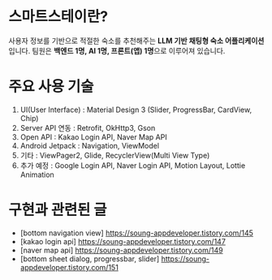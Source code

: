 # 스마트스테이란? 

사용자 정보를 기반으로 적절한 숙소를 추천해주는 **LLM 기반 채팅형 숙소 어플리케이션**입니다. 팀원은 **백엔드 1명, AI 1명, 프론트(앱) 1명**으로 이루어져 있습니다. 

# 주요 사용 기술

 1. UI(User Interface) : Material Design 3 (Slider, ProgressBar, CardView, Chip)
 2. Server API 연동 : Retrofit, OkHttp3, Gson
 3. Open API : Kakao Login API, Naver Map API
 4. Android Jetpack : Navigation, ViewModel
 5. 기타 : ViewPager2, Glide, RecyclerView(Multi View Type)
 6. 추가 예정 : Google Login API, Naver Login API, Motion Layout, Lottie Animation

# 구현과 관련된 글 

 - [bottom navigation view] https://soung-appdeveloper.tistory.com/145
 - [kakao login api] https://soung-appdeveloper.tistory.com/147
 - [naver map api] https://soung-appdeveloper.tistory.com/149
 - [bottom sheet dialog, progressbar, slider] https://soung-appdeveloper.tistory.com/151
